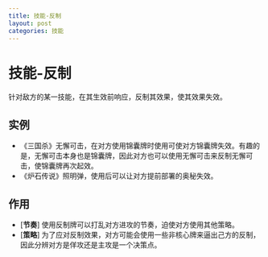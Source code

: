 ```yaml
---
title: 技能-反制
layout: post
categories: 技能
---
```


# 技能-反制
针对敌方的某一技能，在其生效前响应，反制其效果，使其效果失效。

## 实例
- 《三国杀》无懈可击，在对方使用锦囊牌时使用可使对方锦囊牌失效。有趣的是，无懈可击本身也是锦囊牌，因此对方也可以使用无懈可击来反制无懈可击，使锦囊牌再次起效。
- 《炉石传说》照明弹，使用后可以让对方提前部署的奥秘失效。

## 作用
- [**节奏**] 使用反制牌可以打乱对方进攻的节奏，迫使对方使用其他策略。
- [**策略**] 为了应对反制效果，对方可能会使用一些非核心牌来逼出己方的反制，因此分辨对方是佯攻还是主攻是一个决策点。